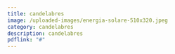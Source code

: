 ```yaml
---
title: candelabres
image: /uploaded-images/energia-solare-510x320.jpeg
category: candelabres
description: candelabres
pdflink: "#"
---
```

